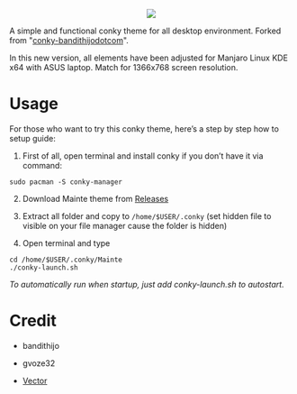 <p align="center">
  <img src="https://i.ibb.co/f8kvVKf/gambar-18-2.png">
</p>

A simple and functional conky theme for all desktop environment. Forked from "[conky-bandithijodotcom](https://mega.nz/#!y8JTFAYD!siXwByZVpZAQUfpocT46M1aMRUP9Qfs5mjCnumCA-ew)".

In this new version, all elements have been adjusted for Manjaro Linux KDE x64 with ASUS laptop. Match for 1366x768 screen resolution.

# Usage
For those who want to try this conky theme, here’s a step by step how to setup guide:

1. First of all, open terminal and install conky if you don’t have it via command:
```
sudo pacman -S conky-manager
```
2. Download Mainte theme from [Releases](https://github.com/gvoze32/Mainte/releases)

3. Extract all folder and copy to `/home/$USER/.conky` (set hidden file to visible on your file manager cause the folder is hidden)

4. Open terminal and type
```
cd /home/$USER/.conky/Mainte
./conky-launch.sh
```

*To automatically run when startup, just add conky-launch.sh to autostart.*

# Credit

- bandithijo

- gvoze32

- [Vector](https://www.reddit.com/r/thinkpad/search/?q=exploded%20wallpaper&restrict_sr=1)
